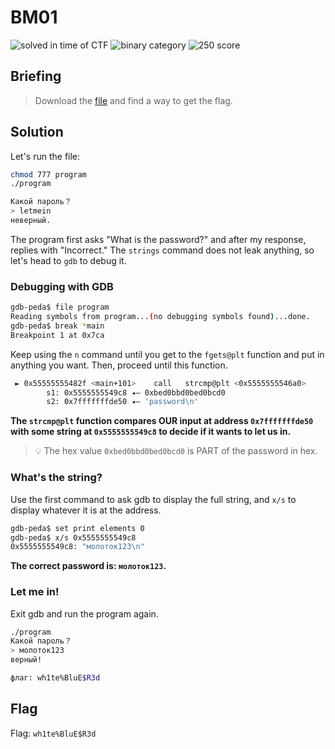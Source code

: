 # BM01
![solved in time of CTF](https://img.shields.io/badge/solved-in%20time%20of%20CTF-brightgreen.svg)
![binary category](https://img.shields.io/badge/category-binary-lightgrey.svg)
![250 score](https://img.shields.io/badge/category-100-blue.svg)

## Briefing
> Download the [file](https://github.com/Alic3C/Cyber-FastTrack-Spring-2021/blob/main/Binary/BE02/BE02.zip) and find a way to get the flag.

## Solution
Let's run the file:
```bash
chmod 777 program
./program
```
```bash
Какой пароль？
> letmein
неверный.
```
The program first asks "What is the password?" and after my response, replies with "Incorrect." The `strings` command does not leak anything, so let's head to `gdb` to debug it.

### Debugging with GDB
```bash
gdb-peda$ file program
Reading symbols from program...(no debugging symbols found)...done.
gdb-peda$ break *main
Breakpoint 1 at 0x7ca
```
Keep using the `n` command until you get to the `fgets@plt` function and put in anything you want. Then, proceed until this function.

```bash
 ► 0x55555555482f <main+101>    call   strcmp@plt <0x5555555546a0>
        s1: 0x5555555549c8 ◂— 0xbed0bbd0bed0bcd0
        s2: 0x7fffffffde50 ◂— 'password\n'
```
**The `strcmp@plt` function compares OUR input at address `0x7fffffffde50` with some string at `0x5555555549c8` to decide if it wants to let us in.**

> :bulb: The hex value `0xbed0bbd0bed0bcd0` is PART of the password in hex.

### What's the string?
Use the first command to ask gdb to display the full string, and `x/s` to display whatever it is at the address.
```bash
gdb-peda$ set print elements 0
gdb-peda$ x/s 0x5555555549c8
0x5555555549c8:	"молоток123\n"
```
**The correct password is: `молоток123`.**

### Let me in!
Exit gdb and run the program again.
```bash
./program
Какой пароль？
> молоток123
верный!

флаг: wh1te%BluE$R3d
```

## Flag
Flag: `wh1te%BluE$R3d`
